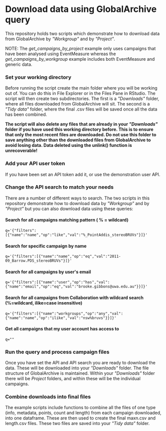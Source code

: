 # Download data using GlobalArchive query
This repository holds two scripts which demonstrate how to download data from GlobalArchive by <i>"Workgroup"</i> and by <i>"Project"</i>.

NOTE: The <i>get_campaigns_by_project</i> example only uses campaigns that have been analysed using EventMeasure whereas the <i>get_campaigns_by_workgroup</i> example includes both EventMeasure and generic data.

### Set your working directory
Before running the script create the main folder where you will be working out of. You can do this in File Explorer or in the Files Pane in RStudio.
The script will then create two subdirectories. The first is a <i>"Downloads"</i> folder, where all files downloaded from GlobalArchive will sit. The second is a <i>"Tidy data"</i> folder, where the final .csv files will be saved once all the data has been combined.

<b>The script will also delete any files that are already in your <i>"Downloads"</i> folder if you have used this working directory before. This is to ensure that only the most recent files are downloaded. Do not use this folder to save anything other than the downloaded files from GlobalArchive to avoid losing data. Data deleted using the unlink() function is unrecoverable!</b>

### Add your API user token
If you have been set an API token add it, or use the demonstration user API.

### Change the API search to match your needs
There are a number of different ways to search. The two scripts in this repository demonstrate how to download data by <i>"Workgroup"</i> and by <i>"Project"</i> but you can also download data using these queries:

#### Search for all campaigns matching pattern ( % = wildcard)
~~~~
q='{"filters":[{"name":"name","op":"like","val":"%_PointAddis_stereoBRUVs"}]}'
~~~~

#### Search for specific campaign by name
~~~~
q='{"filters":[{"name":"name","op":"eq","val":"2011-09_Barrow.PDS_stereoBRUVs"}]}'
~~~~

#### Search for all campaigns by user's email
~~~~
q='{"filters":[{"name":"user","op":"has","val":{"name":"email","op":"eq","val":"brooke.gibbons@uwa.edu.au"}}]}'
~~~~

#### Search for all campaigns from Collaboration with wildcard search (%=wildcard, ilike=case insensitive)
~~~~
q='{"filters":[{"name":"workgroups","op":"any","val":{"name":"name","op":"ilike","val":"nsw%bruvs"}}]}'
~~~~

#### Get all campaigns that my user account has access to
~~~~
q=""
~~~~

### Run the query and process campaign files
Once you have set the API and API search you are ready to download the data. These will be downloaded into your <i>"Downloads"</i> folder. The file structure of GlobalArchive is maintained. Within your <i>"Downloads"</i> folder there will be <i>Project</i> folders, and within these will be the individual campaigns.

### Combine downloads into final files
The example scripts include functions to combine all the files of one type (info, metadata, points, count and length) from each campaign downloaded, into one dataframe. These are then used to create the final maxn.csv and length.csv files. These two files are saved into your <i>"Tidy data"</i> folder.
